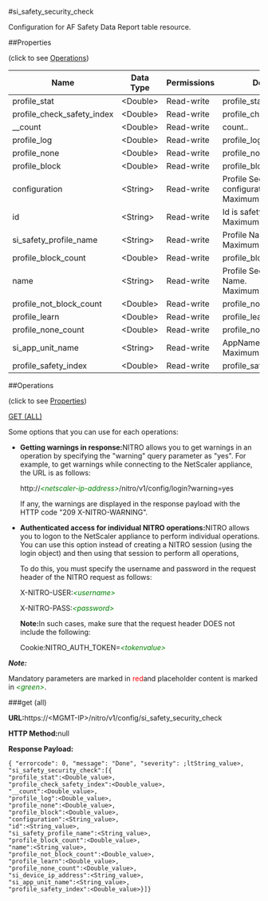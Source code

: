#si_safety_security_check

Configuration for AF Safety Data Report table resource.


##Properties 
<span>(click to see [Operations](#opera))</span>


<table><thead><tr><th>Name</th><th>Data Type</th><th>Permissions</th><th>Description</th></tr></thead><tbody><tr><td>profile_stat</td><td>&lt;Double></td><td>Read-write</td><td>profile_stat..</td></tr><tr><td>profile_check_safety_index</td><td>&lt;Double></td><td>Read-write</td><td>profile_check_safety_index..</td></tr><tr><td>__count</td><td>&lt;Double></td><td>Read-write</td><td>count..</td></tr><tr><td>profile_log</td><td>&lt;Double></td><td>Read-write</td><td>profile_log..</td></tr><tr><td>profile_none</td><td>&lt;Double></td><td>Read-write</td><td>profile_none..</td></tr><tr><td>profile_block</td><td>&lt;Double></td><td>Read-write</td><td>profile_block..</td></tr><tr><td>configuration</td><td>&lt;String></td><td>Read-write</td><td>Profile Security configuration.<br>Maximum length = 255</td></tr><tr><td>id</td><td>&lt;String></td><td>Read-write</td><td>Id is safety profile.<br>Maximum length = 255</td></tr><tr><td>si_safety_profile_name</td><td>&lt;String></td><td>Read-write</td><td>Profile Name.<br>Maximum length = 255</td></tr><tr><td>profile_block_count</td><td>&lt;Double></td><td>Read-write</td><td>profile_block_count..</td></tr><tr><td>name</td><td>&lt;String></td><td>Read-write</td><td>Profile Security Check Type Name.<br>Maximum length = 255</td></tr><tr><td>profile_not_block_count</td><td>&lt;Double></td><td>Read-write</td><td>profile_not_block_count..</td></tr><tr><td>profile_learn</td><td>&lt;Double></td><td>Read-write</td><td>profile_learn..</td></tr><tr><td>profile_none_count</td><td>&lt;Double></td><td>Read-write</td><td>profile_none_count..</td></tr><tr><td>si_app_unit_name</td><td>&lt;String></td><td>Read-write</td><td>AppName.<br>Maximum length = 255</td></tr><tr><td>profile_safety_index</td><td>&lt;Double></td><td>Read-write</td><td>profile_safety_index..</td></tr></tbody></table>
##Operations 
<span>(click to see [Properties](#prope))</span>


[GET (ALL)](#get-)


Some options that you can use for each operations:
<ul><li><p><b>Getting warnings in response:</b>NITRO allows you to get warnings in an operation by specifying the "warning" query parameter as "yes". For example, to get warnings while connecting to the NetScaler appliance, the URL is as follows:</p><p>http://<span style="color:green;font-style:italic;">&lt;netscaler-ip-address&gt;</span>/nitro/v1/config/login?warning=yes</p><p>If any, the warnings are displayed in the response payload with the HTTP code "209 X-NITRO-WARNING".</p></li><li><p><b>Authenticated access for individual NITRO operations:</b>NITRO allows you to logon to the NetScaler appliance to perform individual operations. You can use this option instead of creating a NITRO session (using the login object) and then using that session to perform all operations,</p><p>To do this, you must specify the username and password in the request header of the NITRO request as follows:</p><p>X-NITRO-USER:<span style="color:green;font-style:italic;">&lt;username&gt;</span></p><p>X-NITRO-PASS:<span style="color:green;font-style:italic;">&lt;password&gt;</span></p><p><b>Note:</b>In such cases, make sure that the request header DOES not include the following:</p><p>Cookie:NITRO_AUTH_TOKEN=<span style="color:green;font-style:italic;">&lt;tokenvalue&gt;</span></p></li></ul>



***Note:*** 
Mandatory parameters are marked in <span style="color:#FF0000;">red</span>and placeholder content is marked in <span style="color:green;font-style:italic">&lt;green&gt;</span>.

###get (all)



<b>URL:</b>https://&lt;MGMT-IP&gt;/nitro/v1/config/si_safety_security_check
<b>HTTP Method:</b>null
<b>Response Payload: </b>```{ "errorcode": 0, "message": "Done", "severity": ;ltString_value>, "si_safety_security_check":[{"profile_stat":<Double_value>,"profile_check_safety_index":<Double_value>,"__count":<Double_value>,"profile_log":<Double_value>,"profile_none":<Double_value>,"profile_block":<Double_value>,"configuration":<String_value>,"id":<String_value>,"si_safety_profile_name":<String_value>,"profile_block_count":<Double_value>,"name":<String_value>,"profile_not_block_count":<Double_value>,"profile_learn":<Double_value>,"profile_none_count":<Double_value>,"si_device_ip_address":<String_value>,"si_app_unit_name":<String_value>,"profile_safety_index":<Double_value>}]}```



